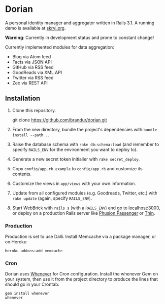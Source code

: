 Dorian
======

A personal identity manager and aggregator written in Rails 3.1. A running demo is available at [skryl.org](http://skryl.org).

**Warning**: Currently in development status and prone to constant change!

Currently implemented modules for data aggregation:

* Blog via Atom feed
* Facts via JSON API
* GitHub via RSS feed
* GoodReads via XML API
* Twitter via RSS feed
* Zeo via REST API

Installation
------------

1. Clone this repository.

    git clone https://github.com/brandur/dorian.git

2. From the new directory, bundle the project's dependencies with `bundle install --path .`.

3. Raise the database schema with `rake db:schema:load` (and remember to specify `RAILS_ENV` for the environment you want to deploy to).

3. Generate a new secret token initialier with `rake secret_deploy`.

4. Copy `config/app.rb.example` to `config/app.rb` and customize its contents.

5. Customize the views in `app/views` with your own information.

6. Update from all configured modules (e.g. Goodreads, Twitter, etc.) with `rake update` (again, specify `RAILS_ENV`).

7. Start WebBrick with `rails s` (with a `RAILS_ENV`) and go to [localhost:3000](http://localhost:3000), or deploy on a production Rails server like [Phusion Passenger](http://www.modrails.com/) or [Thin](http://code.macournoyer.com/thin/).

### Production

Production is set to use Dalli. Install Memcache via a package manager, or on Heroku:

    heroku addons:add memcache

### Cron

Dorian uses [Whenever](https://github.com/javan/whenever) for Cron configuration. Install the whenever Gem on your system, then use it from the project directory to produce the lines that should go in your Crontab:

    gem install whenever
    whenever

